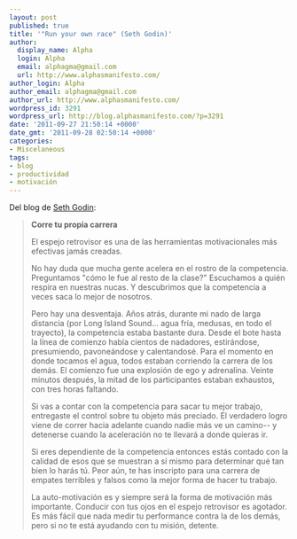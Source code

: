 ```yaml
---
layout: post
published: true
title: '"Run your own race" (Seth Godin)'
author:
  display_name: Alpha
  login: Alpha
  email: alphagma@gmail.com
  url: http://www.alphasmanifesto.com/
author_login: Alpha
author_email: alphagma@gmail.com
author_url: http://www.alphasmanifesto.com/
wordpress_id: 3291
wordpress_url: http://blog.alphasmanifesto.com/?p=3291
date: '2011-09-27 21:50:14 +0000'
date_gmt: '2011-09-28 02:50:14 +0000'
categories:
- Miscelaneous
tags:
- blog
- productividad
- motivación
---
```


Del blog de [Seth Godin](http://sethgodin.typepad.com/seths_blog/2011/09/run-your-own-race.html):

> **Corre tu propia carrera**
> 
> El espejo retrovisor es una de las herramientas motivacionales más efectivas jamás creadas.
>
> No hay duda que mucha gente acelera en el rostro de la competencia. Preguntamos "cómo le fue al resto de la clase?" Escuchamos a quién respira en nuestras nucas. Y descubrimos que la competencia a veces saca lo mejor de nosotros.
>
> Pero hay una desventaja. Años atrás, durante mi nado de larga distancia (por Long Island Sound... agua fría, medusas, en todo el trayecto), la competencia estaba bastante dura. Desde el bote hasta la línea de comienzo había cientos de nadadores, estirándose, presumiendo, pavoneándose y calentandosé. Para el momento en donde tocamos el agua, todos estaban corriendo la carrera de los demás. El comienzo fue una explosión de ego y adrenalina. Veinte minutos después, la mitad de los participantes estaban exhaustos, con tres horas faltando.
>
> Si vas a contar con la competencia para sacar tu mejor trabajo, entregaste el control sobre tu objeto más preciado. El verdadero logro viene de correr hacia adelante cuando nadie más ve un camino-- y detenerse cuando la aceleración no te llevará a donde quieras ir.
>
> Si eres dependiente de la competencia entonces estás contado con la calidad de esos que se muestran a sí mismo para determinar qué tan bien lo harás tú. Peor aún, te has inscripto para una carrera de empates terribles y falsos como la mejor forma de hacer tu trabajo.
>
> La auto-motivación es y siempre será la forma de motivación más importante. Conducir con tus ojos en el espejo retrovisor es agotador. Es más fácil que nada medir tu performance contra la de los demás, pero si no te está ayudando con tu misión, detente.
